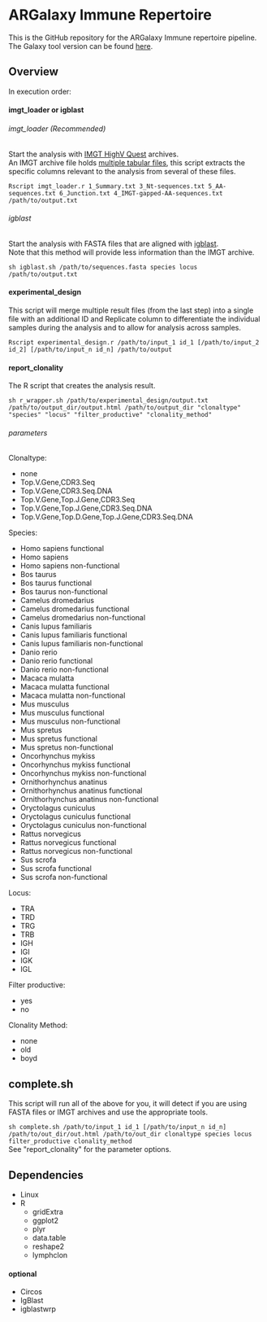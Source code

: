 # ARGalaxy Immune Repertoire
This is the GitHub repository for the ARGalaxy Immune repertoire pipeline.  
The Galaxy tool version can be found [here](https://toolshed.g2.bx.psu.edu/repository/browse_repositories_i_own?sort=name&operation=view_or_manage_repository&id=2e457d63170a4b1c).

## Overview

In execution order:

#### imgt_loader or igblast

###### imgt_loader (Recommended)
Start the analysis with [IMGT HighV Quest](https://www.imgt.org/HighV-QUEST/) archives.  
An IMGT archive file holds [multiple tabular files](http://www.imgt.org/IMGT_vquest/share/textes/imgtvquest.html#output3), this script extracts the specific columns relevant to the analysis from several of these files.

`Rscript imgt_loader.r 1_Summary.txt 3_Nt-sequences.txt 5_AA-sequences.txt 6_Junction.txt 4_IMGT-gapped-AA-sequences.txt /path/to/output.txt`


###### igblast
Start the analysis with FASTA files that are aligned with [igblast](https://www.ncbi.nlm.nih.gov/igblast/).  
Note that this method will provide less information than the IMGT archive.

`sh igblast.sh /path/to/sequences.fasta species locus /path/to/output.txt`

#### experimental_design
This script will merge multiple result files (from the last step) into a single file with an additional ID and Replicate column to differentiate the individual samples during the analysis and to allow for analysis across samples.

`Rscript experimental_design.r /path/to/input_1 id_1 [/path/to/input_2 id_2] [/path/to/input_n id_n] /path/to/output`

#### report_clonality
The R script that creates the analysis result.

`sh r_wrapper.sh /path/to/experimental_design/output.txt /path/to/output_dir/output.html /path/to/output_dir "clonaltype" "species" "locus" "filter_productive" "clonality_method"`  

###### parameters
Clonaltype:  
- none
- Top.V.Gene,CDR3.Seq
- Top.V.Gene,CDR3.Seq.DNA
- Top.V.Gene,Top.J.Gene,CDR3.Seq
- Top.V.Gene,Top.J.Gene,CDR3.Seq.DNA
- Top.V.Gene,Top.D.Gene,Top.J.Gene,CDR3.Seq.DNA

Species:
- Homo sapiens functional
- Homo sapiens
- Homo sapiens non-functional
- Bos taurus
- Bos taurus functional
- Bos taurus non-functional
- Camelus dromedarius
- Camelus dromedarius functional
- Camelus dromedarius non-functional
- Canis lupus familiaris
- Canis lupus familiaris functional
- Canis lupus familiaris non-functional
- Danio rerio
- Danio rerio functional
- Danio rerio non-functional
- Macaca mulatta
- Macaca mulatta functional
- Macaca mulatta non-functional
- Mus musculus
- Mus musculus functional
- Mus musculus non-functional
- Mus spretus
- Mus spretus functional
- Mus spretus non-functional
- Oncorhynchus mykiss
- Oncorhynchus mykiss functional
- Oncorhynchus mykiss non-functional
- Ornithorhynchus anatinus
- Ornithorhynchus anatinus functional
- Ornithorhynchus anatinus non-functional
- Oryctolagus cuniculus
- Oryctolagus cuniculus functional
- Oryctolagus cuniculus non-functional
- Rattus norvegicus
- Rattus norvegicus functional
- Rattus norvegicus non-functional
- Sus scrofa
- Sus scrofa functional
- Sus scrofa non-functional

Locus:
- TRA
- TRD
- TRG
- TRB
- IGH
- IGI
- IGK
- IGL

Filter productive:
- yes
- no

Clonality Method:
- none
- old
- boyd

## complete.sh
This script will run all of the above for you, it will detect if you are using FASTA files or IMGT archives and use the appropriate tools.

`sh complete.sh /path/to/input_1 id_1 [/path/to/input_n id_n] /path/to/out_dir/out.html /path/to/out_dir clonaltype species locus filter_productive clonality_method`  
See "report_clonality" for the parameter options.

## Dependencies
- Linux
- R
  - gridExtra
  - ggplot2
  - plyr
  - data.table
  - reshape2
  - lymphclon

#### optional
- Circos
- IgBlast
- igblastwrp
